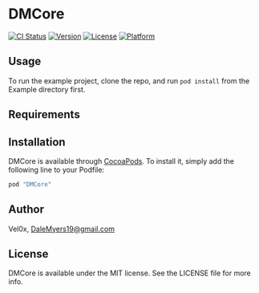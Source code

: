 # DMCore

[![CI Status](http://img.shields.io/travis/Vel0x/DMCore.svg?style=flat)](https://travis-ci.org/Vel0x/DMCore)
[![Version](https://img.shields.io/cocoapods/v/DMCore.svg?style=flat)](http://cocoapods.org/pods/DMCore)
[![License](https://img.shields.io/cocoapods/l/DMCore.svg?style=flat)](http://cocoapods.org/pods/DMCore)
[![Platform](https://img.shields.io/cocoapods/p/DMCore.svg?style=flat)](http://cocoapods.org/pods/DMCore)

## Usage

To run the example project, clone the repo, and run `pod install` from the Example directory first.

## Requirements

## Installation

DMCore is available through [CocoaPods](http://cocoapods.org). To install
it, simply add the following line to your Podfile:

```ruby
pod "DMCore"
```

## Author

Vel0x, DaleMyers19@gmail.com

## License

DMCore is available under the MIT license. See the LICENSE file for more info.
